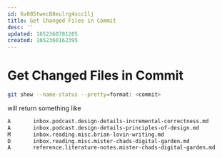 ```yaml
---
id: 6v085twec88eulrg4scc1lj
title: Get Changed Files in Commit
desc: ''
updated: 1652360781205
created: 1652360162395
---
```


# Get Changed Files in Commit

```sh
git show --name-status --pretty=format: <commit>
```

will return something like

```sh
A       inbox.podcast.design-details-incremental-correctness.md
A       inbox.podcast.design-details-principles-of-design.md
M       inbox.reading.misc.brian-lovin-writing.md
D       inbox.reading.misc.mister-chads-digital-garden.md
A       reference.literature-notes.mister-chads-digital-garden.md
```
